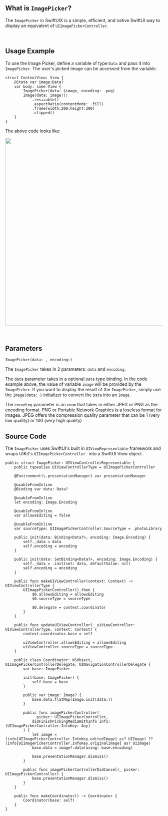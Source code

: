 ##  What is `ImagePicker`?
The `ImagePicker` in SwiftUIX is a simple, efficient, and native SwiftUI way to display an equivalent of `UIImagePickerController`.

<br />

## Usage Example
To use the Image Picker, define a variable of type `Data` and pass it into `ImagePicker`. The user's picked image can be accessed from the variable.

	struct ContentView: View {
	    @State var image:Data?
	    var body: some View {
	        ImagePicker(data: $image, encoding: .png)
	        Image(data: image!)!
	            .resizable()
	            .aspectRatio(contentMode: .fill)
	            .frame(width:200,height:200)
	            .clipped()
	    }
	}
The above code looks like:
<p align="center">
<Image src="https://i.imgur.com/1rhpwsl.png" height=600> 
	</p>
	
<br />

## Parameters
`ImagePicker(data: , encoding:)`

The `ImagePicker` takes in 2 parameters: `data` and `encoding`. 

The `data` parameter takes in a optional `Data` type binding. In the code example above, the value of variable `image` will be provided by the `ImagePicker`. If you want to display the result of the `ImagePicker`, simply use the `Image(data: )` initializer to convert the `Data` into an `Image`. 

The `encoding` parameter is an `enum` that takes in either JPEG or PNG as the encoding format. PNG or Portable Network Graphics is a loseless format for images. JPEG offers the compression quality parameter that can be 1 (very low quality) or 100 (very high quality)


## Source Code
The `ImagePicker` uses SwiftUI's built in `UIViewRepresentable` framework and wraps UIKit's `UIImagePickerController ` into a SwiftUI View object.

	public struct ImagePicker: UIViewControllerRepresentable {
	    public typealias UIViewControllerType = UIImagePickerController
	    
	    @Environment(\.presentationManager) var presentationManager
	    
	    @usableFromInline
	    @Binding var data: Data?
	    
	    @usableFromInline
	    let encoding: Image.Encoding
	    
	    @usableFromInline
	    var allowsEditing = false
	    
	    @usableFromInline
	    var sourceType: UIImagePickerController.SourceType = .photoLibrary
	    
	    public init(data: Binding<Data?>, encoding: Image.Encoding) {
	        self._data = data
	        self.encoding = encoding
	    }
	    
	    public init(data: SetBinding<Data?>, encoding: Image.Encoding) {
	        self._data = .init(set: data, defaultValue: nil)
	        self.encoding = encoding
	    }
	    
	    public func makeUIViewController(context: Context) -> UIViewControllerType {
	        UIImagePickerController().then {
	            $0.allowsEditing = allowsEditing
	            $0.sourceType = sourceType
	            
	            $0.delegate = context.coordinator
	        }
	    }
	    
	    public func updateUIViewController(_ uiViewController: UIViewControllerType, context: Context) {
	        context.coordinator.base = self
	        
	        uiViewController.allowsEditing = allowsEditing
	        uiViewController.sourceType = sourceType
	    }
	    
	    public class Coordinator: NSObject, UIImagePickerControllerDelegate, UINavigationControllerDelegate {
	        var base: ImagePicker
	        
	        init(base: ImagePicker) {
	            self.base = base
	        }
	        
	        public var image: Image? {
	            base.data.flatMap(Image.init(data:))
	        }
	        
	        public func imagePickerController(
	            _ picker: UIImagePickerController,
	            didFinishPickingMediaWithInfo info: [UIImagePickerController.InfoKey: Any]
	        ) {
	            let image = (info[UIImagePickerController.InfoKey.editedImage] as? UIImage) ?? (info[UIImagePickerController.InfoKey.originalImage] as? UIImage)
	            base.data = image?.data(using: base.encoding)
	            
	            base.presentationManager.dismiss()
	        }
	        
	        public func imagePickerControllerDidCancel(_ picker: UIImagePickerController) {
	            base.presentationManager.dismiss()
	        }
	    }
	    
	    public func makeCoordinator() -> Coordinator {
	        Coordinator(base: self)
	    }
	}
